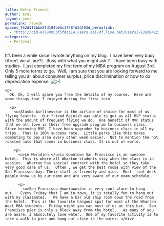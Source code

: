 ```yaml
---
title: Hello Friends
author: arul
layout: post
permalink: /?p=16
spaces_762d1f2bbe2fd194be5c1748fd5df03d_permalink:
  - "http://cid-a7680953f5fdc114.users.api-df.live.net/Users(-6383842215583694572)/Blogs('A7680953F5FDC114!113')/Entries('A7680953F5FDC114!499')?authkey=NzXxYOsM*PI%24"
categories:
  - Personal
---
```

<div id="msgcns!A7680953F5FDC114!499" class="bvMsg">
  <p>
    It&#8217;s been a while since I wrote anything on my blog.  I have been very busy (Aren&#8217;t we all are?).  Busy with what you might ask ?   I have been busy with  studies.  I just completed my first term of my MBA program on August 3rd.  Only 5 more terms to go.  Well, I am sure that you are looking forward to me telling you all about consumer surplus, price discrimination or how to do depreciation expense  <img src="http://i0.wp.com/arulweb.com/wp-includes/images/smilies/icon_smile.gif?w=696" alt=":-)" class="wp-smiley" data-recalc-dims="1" /> 
    
    <p>
      Ok, Ok, I will spare you from the details of my course.  Here are some things that I enjoyed during the first term 
      
      <p>
        <u>Alaska Airlines</u> is the airline of choice for most of us flying Seattle.  Our friend Rajnish was able to get us all MVP status with the amount of frequent flying we do.  One benefit of MVP status that we all love is their free upgrade program to business class.  Since becoming MVP, I have been upgraded to business class in all my trips.  That is 100% success rate.  Little perks like this makes commuting to bay area every other week easier.  Not to mention the hot roasted nuts that comes in business class. It is out of world. 
        
        <p>
          <u>Le Meridien </u>is downtown San Francisco is an awesome hotel.  This is where all Wharton students stay when the class is in session.  Wharton has special contract with the hotel so they take very good care of us.  Often , we get the best rooms with view of the San Francisco bay. Their staff is friendly and nice.  Most front desk people know us by our name and are very aware of our exam schedule. 
          
          <p>
            <u>San Francisco downtown</u> is very cool place to hang out.   Every Friday that I am in town, it is totally fun to hang out with my classmates.   We have a bar old ship room down the road from the hotel.  This is the favorite hangout spot for most of the Wharton West MBA students.  Friday night you can most of us at this bar.  San Francisco pier is only a block away from the hotel.   As many of you are aware, I absolutely love water.  One of my favorite activity is to take a walk to pier and hang out close to the water. </div>